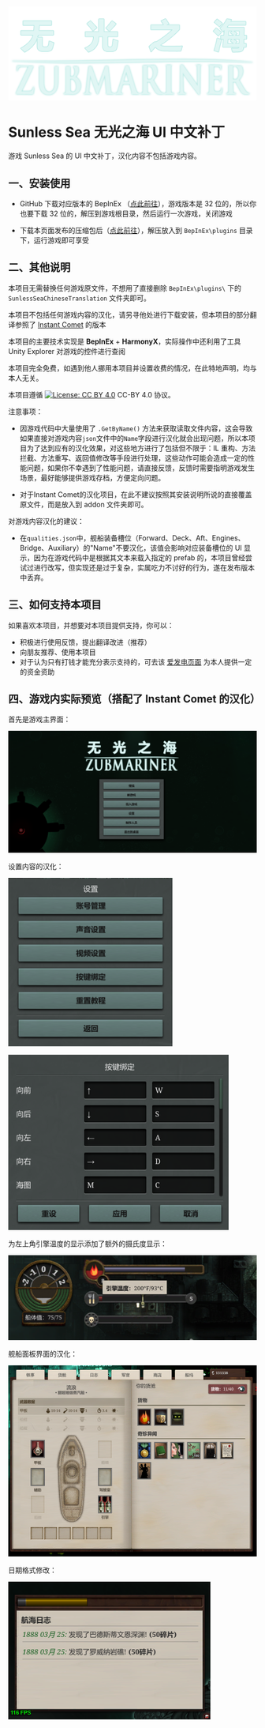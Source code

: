 ![Title](./img/Title.png)

# Sunless Sea 无光之海 UI 中文补丁

游戏 Sunless Sea 的 UI 中文补丁，汉化内容不包括游戏内容。

## 一、安装使用

- GitHub 下载对应版本的 BepInEx （[点此前往](https://github.com/BepInEx/BepInEx/releases)），游戏版本是 32 位的，所以你也要下载 32 位的，解压到游戏根目录，然后运行一次游戏，关闭游戏

- 下载本页面发布的压缩包后（[点此前往](https://github.com/tinygrox/SunlessSeaCN/releases)），解压放入到 `BepInEx\plugins` 目录下，运行游戏即可享受



## 二、其他说明

本项目无需替换任何游戏原文件，不想用了直接删除 `BepInEx\plugins\` 下的 `SunlessSeaChineseTranslation` 文件夹即可。

本项目不包括任何游戏内容的汉化，请另寻他处进行下载安装，但本项目的部分翻译参照了 [Instant Comet](https://github.com/InstantComet/SunlessSea) 的版本

本项目的主要技术实现是 **BepInEx** + **HarmonyX**，实际操作中还利用了工具 Unity Explorer 对游戏的控件进行查阅

本项目完全免费，如遇到他人挪用本项目并设置收费的情况，在此特地声明，均与本人无关。

本项目遵循 [![License: CC BY 4.0](https://img.shields.io/badge/License-CC_BY_4.0-lightgrey.svg)](https://creativecommons.org/licenses/by/4.0/) CC-BY 4.0 协议。



注意事项：

- 因游戏代码中大量使用了 `.GetByName()` 方法来获取读取文件内容，这会导致如果直接对游戏内容`json`文件中的`Name`字段进行汉化就会出现问题，所以本项目为了达到应有的汉化效果，对这些地方进行了包括但不限于：IL 重构、方法拦截、方法重写、返回值修改等手段进行处理，这些动作可能会造成一定的性能问题，如果你不幸遇到了性能问题，请直接反馈，反馈时需要指明游戏发生场景，最好能够提供游戏存档，方便定向问题。

- 对于Instant Comet的汉化项目，在此不建议按照其安装说明所说的直接覆盖原文件，而是放入到 addon 文件夹即可。



对游戏内容汉化的建议：

- 在`qualities.json`中，舰船装备槽位（Forward、Deck、Aft、Engines、Bridge、Auxiliary）的"Name"不要汉化，该值会影响对应装备槽位的 UI 显示，因为在游戏代码中是根据其文本来载入指定的 prefab 的，本项目曾经尝试过进行改写，但实现还是过于复杂，实属吃力不讨好的行为，遂在发布版本中丢弃。



## 三、如何支持本项目

如果喜欢本项目，并想要对本项目提供支持，你可以：

- 积极进行使用反馈，提出翻译改进（推荐）
- 向朋友推荐、使用本项目
- 对于认为只有打钱才能充分表示支持的，可去该 [爱发电页面](https://afdian.net/a/tinygrox) 为本人提供一定的资金资助



## 四、游戏内实际预览（搭配了 Instant Comet 的汉化）

首先是游戏主界面：

![TitleScreen](./img/TitleScreen.png)

设置内容的汉化：

![Settings](./img/Settings.png)

![KeyBinding](./img/KeyBinding.png)

为左上角引擎温度的显示添加了额外的摄氏度显示：

![EngineTemps](./img/EngineTemps.png)

舰船面板界面的汉化：

![ShipTextureReplace](./img/ShipTextureReplace.png)

日期格式修改：

![DateFormat](./img/DateFormat.png)
